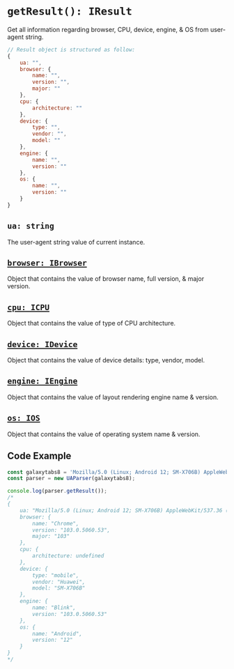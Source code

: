 # `getResult(): IResult`

Get all information regarding browser, CPU, device, engine, & OS from user-agent string.

```js
// Result object is structured as follow:
{ 
    ua: "", 
    browser: { 
        name: "", 
        version: "",
        major: ""
    }, 
    cpu: {
        architecture: ""
    }, 
    device: {
        type: "",
        vendor: "",
        model: ""
    }, 
    engine: {
        name: "",
        version: ""
    }, 
    os: {
        name: "",
        version: ""
    }
}
```

## `ua: string`

The user-agent string value of current instance.

## [`browser: IBrowser`](/api/ua-parser-js/get-browser)

Object that contains the value of browser name, full version, & major version.

## [`cpu: ICPU`](/api/ua-parser-js/get-cpu)

Object that contains the value of type of CPU architecture.

## [`device: IDevice`](/api/ua-parser-js/get-device)

Object that contains the value of device details: type, vendor, model.

## [`engine: IEngine`](/api/ua-parser-js/get-engine)

Object that contains the value of layout rendering engine name & version.

## [`os: IOS`](/api/ua-parser-js/get-os)

Object that contains the value of operating system name & version.

## Code Example

```js
const galaxytabs8 = 'Mozilla/5.0 (Linux; Android 12; SM-X706B) AppleWebKit/537.36 (KHTML, like Gecko) Chrome/103.0.5060.53 Safari/537.36'
const parser = new UAParser(galaxytabs8);

console.log(parser.getResult());
/*
{ 
    ua: "Mozilla/5.0 (Linux; Android 12; SM-X706B) AppleWebKit/537.36 (KHTML, like Gecko) Chrome/103.0.5060.53 Safari/537.36", 
    browser: { 
        name: "Chrome", 
        version: "103.0.5060.53",
        major: "103"
    }, 
    cpu: {
        architecture: undefined
    }, 
    device: {
        type: "mobile",
        vendor: "Huawei",
        model: "SM-X706B"
    },
    engine: {
        name: "Blink",
        version: "103.0.5060.53"
    }, 
    os: {
        name: "Android",
        version: "12"
    }
}
*/
```